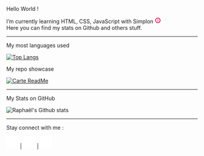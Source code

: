 <div class="welcome">
 
<p>Hello World !
 
I’m currently learning HTML, CSS, JavaScript with Simplon <a href="https://simplon.co"><img src="/assets/img/simplon.png" alt="simplon" style="width:16px;"/></a></br>
Here you can find my stats on Github and others stuff.</p>
</div>
<hr></hr>
<p>My most languages used</p>

[![Top Langs](https://github-readme-stats.vercel.app/api/top-langs/?username=raphaellebas&layout=compact&theme=radical)](https://github.com/anuraghazra/github-readme-stats)<p>My repo showcase</p>

[![Carte ReadMe](https://github-readme-stats.vercel.app/api/pin/?username=raphaellebas&repo=portfolio&theme=radical)](https://github.com/raphaellebas/portfolio)

<hr></hr>
<p>My Stats on GitHub</p>

![Raphaël's Github stats](https://github-readme-stats.vercel.app/api?username=raphaellebas&show_icons=true&theme=radical)

<hr></hr>
<p>Stay connect with me :</p>
<a href="https://www.linkedin.com/in/raphaël-lebas/"><img src="/assets/img/linkedin.png" alt="linkedin" style="width:32px;"/></a> |
<a href="https://twitter.com/Ram_Lebas"><img src="/assets/img/twitter.png" alt="twitter" style="width:32px;"/></a> |
<a href="https://www.reddit.com/user/raphael_lebas"><img src="/assets/img/reddit.png" alt="reddit" style="width:32px;"/></a>

<!--
**raphaellebas/raphaellebas** is a ✨ _special_ ✨ repository because its `README.md` (this file) appears on your GitHub profile.

Here are some ideas to get you started:

- 🔭 I’m currently learning on HTML, CSS, JavaScript

- 👯 I’m looking to collaborate on ...
- 🤔 I’m looking for help with ...
- 💬 Ask me about ...
- 📫 How to reach me: ...
- 😄 Pronouns: ...
- ⚡ Fun fact: ...

Pour modifier les couleurs voici la documentation : https://github.com/anuraghazra/github-readme-stats/blob/master/docs/readme_fr.md
-->


